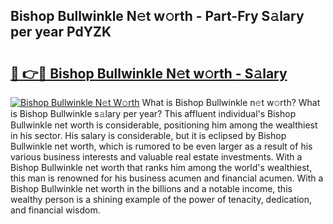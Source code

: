 ## Bishop Bullwinkle N𝚎t w𝚘rth - Part-Fry S𝚊lary per year PdYZK

# <h2><a href="http://gc3b7f.nevu.top/?p=Bishop+Bullwinkle">🔗 👉🔴 Bishop Bullwinkle N𝚎t w𝚘rth - S𝚊lary</a></h2>

[![Bishop Bullwinkle N𝚎t W𝚘rth](https://i.imgur.com/Oavwk0R.jpeg)](http://gc3b7f.nevu.top/?p=Bishop+Bullwinkle)
What is Bishop Bullwinkle n𝚎t w𝚘rth? What is Bishop Bullwinkle s𝚊lary per year?
This affluent individual's Bishop Bullwinkle net worth is considerable, positioning him among the wealthiest in his sector. His salary is considerable, but it is eclipsed by Bishop Bullwinkle net worth, which is rumored to be even larger as a result of his various business interests and valuable real estate investments. With a Bishop Bullwinkle net worth that ranks him among the world's wealthiest, this man is renowned for his business acumen and financial acumen. With a Bishop Bullwinkle net worth in the billions and a notable income, this wealthy person is a shining example of the power of tenacity, dedication, and financial wisdom.
